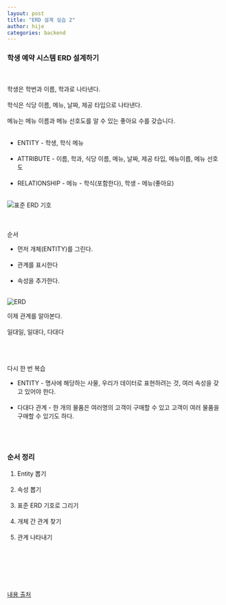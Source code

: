 ```yaml
---
layout: post
title: "ERD 설계 실습 2"
author: hije
categories: backend
---
```

### 학생 예약 시스템 ERD 설계하기
<br/><br/>
학생은 학번과 이름, 학과로 나타낸다.<br/><br/>
학식은 식당 이름, 메뉴, 날짜, 제공 타입으로 나타낸다.<br/><br/>
메뉴는 메뉴 이름과 메뉴 선호도를 알 수 있는 좋아요 수를 갖습니다.<br/><br/>

* ENTITY -  학생, 학식 메뉴<br/><br/>
* ATTRIBUTE - 이름, 학과, 식당 이름, 메뉴, 날짜, 제공 타입, 메뉴이릅, 메뉴 선호도<br/><br/>
* RELATIONSHIP -  메뉴 - 학식(포함한다), 학생 - 메뉴(좋아요)<br/><br/>

![표준 ERD 기호](https://img1.daumcdn.net/thumb/R1280x0/?scode=mtistory2&fname=https%3A%2F%2Fblog.kakaocdn.net%2Fdn%2FkJAnh%2FbtqFp52G1x3%2Fbe1xdlabumK7jALQMafsbk%2Fimg.png)

<br/><br/>
순서
* 먼저 개체(ENTITY)를 그린다.<br/><br/>
* 관계를 표시한다<br/><br/>
* 속성을 추가한다.<br/><br/>

![ERD](https://img1.daumcdn.net/thumb/R1280x0/?scode=mtistory2&fname=https%3A%2F%2Fblog.kakaocdn.net%2Fdn%2FUZCHF%2FbtqFrVxQbSX%2Faik0iive6Uvqj6IR4J0DlK%2Fimg.png)


이제 관계를 알아본다.<br/><br/>
일대일, 일대다, 다대다<br/><br/><br/><br/>


다시 한 번 복습
* ENTITY - 명사에 해당하는 사물, 우리가 데이터로 표현하려는 것, 여러 속성을 갖고 있어야 한다.<br/><br/>
* 다대다 관계 - 한 개의 물품은 여러명의 고객이 구매할 수 있고 고객이 여러 물품을 구매할 수 있기도 하다.<br/><br/><br/><br/>

### 순서 정리
1. Entity 뽑기<br/><br/>
2. 속성 뽑기<br/><br/>
3. 표준 ERD 기호로 그리기<br/><br/>
4. 개체 간 관계 찾기<br/><br/>
5. 관계 나타내기<br/><br/>

<br/><br/><br/><br/>

[내용 출처](https://wonit.tistory.com/214?category=790502)
